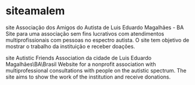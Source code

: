 # siteamalem
site Associação dos Amigos do Autista de Luis Eduardo Magalhães - BA
Site para uma associação sem fins lucrativos com atendimentos multiprofissionais com pessoas no espectro autista.
O site tem objetivo de mostrar o trabalho da instituição e receber doações.

site Autistic Friends Association da cidade  de Luis Eduardo Magalhães\BA\Brasil
Website for a nonprofit association with multiprofessional consultations with people on the autistic spectrum.
The site aims to show the work of the institution and receive donations.
